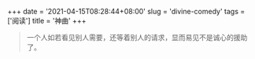 +++
date = '2021-04-15T08:28:44+08:00'
slug = 'divine-comedy'
tags = ['阅读']
title = '神曲'
+++

> 一个人如若看见别人需要，还等着别人的请求，显而易见不是诚心的援助了。
